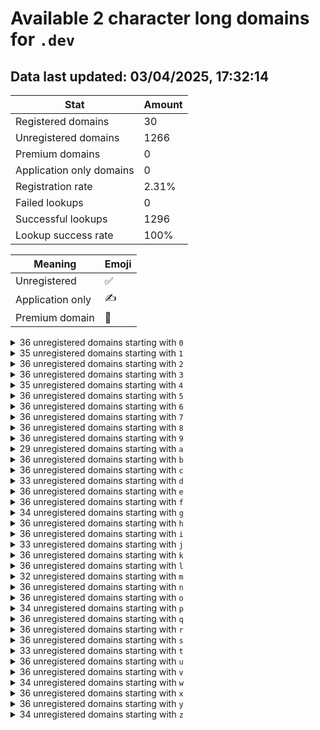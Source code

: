 # Available 2 character long domains for `.dev`

## Data last updated: 03/04/2025, 17:32:14

|Stat|Amount|
|--|--|
|Registered domains|30|
|Unregistered domains|1266|
|Premium domains|0|
|Application only domains|0|
|Registration rate|2.31%|
|Failed lookups|0|
|Successful lookups|1296|
|Lookup success rate|100%|


|Meaning|Emoji|
|--|--|
|Unregistered|:white_check_mark:|
|Application only|:writing_hand:|
|Premium domain|:gem:|

<details>
<summary>36 unregistered domains starting with <bold><code>0</code></bold></summary>

|Type|Domain|
|--|--|
|:white_check_mark:|`00.dev`|
|:white_check_mark:|`01.dev`|
|:white_check_mark:|`02.dev`|
|:white_check_mark:|`03.dev`|
|:white_check_mark:|`04.dev`|
|:white_check_mark:|`05.dev`|
|:white_check_mark:|`06.dev`|
|:white_check_mark:|`07.dev`|
|:white_check_mark:|`08.dev`|
|:white_check_mark:|`09.dev`|
|:white_check_mark:|`0a.dev`|
|:white_check_mark:|`0b.dev`|
|:white_check_mark:|`0c.dev`|
|:white_check_mark:|`0d.dev`|
|:white_check_mark:|`0e.dev`|
|:white_check_mark:|`0f.dev`|
|:white_check_mark:|`0g.dev`|
|:white_check_mark:|`0h.dev`|
|:white_check_mark:|`0i.dev`|
|:white_check_mark:|`0j.dev`|
|:white_check_mark:|`0k.dev`|
|:white_check_mark:|`0l.dev`|
|:white_check_mark:|`0m.dev`|
|:white_check_mark:|`0n.dev`|
|:white_check_mark:|`0o.dev`|
|:white_check_mark:|`0p.dev`|
|:white_check_mark:|`0q.dev`|
|:white_check_mark:|`0r.dev`|
|:white_check_mark:|`0s.dev`|
|:white_check_mark:|`0t.dev`|
|:white_check_mark:|`0u.dev`|
|:white_check_mark:|`0v.dev`|
|:white_check_mark:|`0w.dev`|
|:white_check_mark:|`0x.dev`|
|:white_check_mark:|`0y.dev`|
|:white_check_mark:|`0z.dev`|
</details>
<details>
<summary>35 unregistered domains starting with <bold><code>1</code></bold></summary>

|Type|Domain|
|--|--|
|:white_check_mark:|`10.dev`|
|:white_check_mark:|`11.dev`|
|:white_check_mark:|`12.dev`|
|:white_check_mark:|`13.dev`|
|:white_check_mark:|`14.dev`|
|:white_check_mark:|`15.dev`|
|:white_check_mark:|`16.dev`|
|:white_check_mark:|`17.dev`|
|:white_check_mark:|`18.dev`|
|:white_check_mark:|`19.dev`|
|:white_check_mark:|`1a.dev`|
|:white_check_mark:|`1b.dev`|
|:white_check_mark:|`1d.dev`|
|:white_check_mark:|`1e.dev`|
|:white_check_mark:|`1f.dev`|
|:white_check_mark:|`1g.dev`|
|:white_check_mark:|`1h.dev`|
|:white_check_mark:|`1i.dev`|
|:white_check_mark:|`1j.dev`|
|:white_check_mark:|`1k.dev`|
|:white_check_mark:|`1l.dev`|
|:white_check_mark:|`1m.dev`|
|:white_check_mark:|`1n.dev`|
|:white_check_mark:|`1o.dev`|
|:white_check_mark:|`1p.dev`|
|:white_check_mark:|`1q.dev`|
|:white_check_mark:|`1r.dev`|
|:white_check_mark:|`1s.dev`|
|:white_check_mark:|`1t.dev`|
|:white_check_mark:|`1u.dev`|
|:white_check_mark:|`1v.dev`|
|:white_check_mark:|`1w.dev`|
|:white_check_mark:|`1x.dev`|
|:white_check_mark:|`1y.dev`|
|:white_check_mark:|`1z.dev`|
</details>
<details>
<summary>36 unregistered domains starting with <bold><code>2</code></bold></summary>

|Type|Domain|
|--|--|
|:white_check_mark:|`20.dev`|
|:white_check_mark:|`21.dev`|
|:white_check_mark:|`22.dev`|
|:white_check_mark:|`23.dev`|
|:white_check_mark:|`24.dev`|
|:white_check_mark:|`25.dev`|
|:white_check_mark:|`26.dev`|
|:white_check_mark:|`27.dev`|
|:white_check_mark:|`28.dev`|
|:white_check_mark:|`29.dev`|
|:white_check_mark:|`2a.dev`|
|:white_check_mark:|`2b.dev`|
|:white_check_mark:|`2c.dev`|
|:white_check_mark:|`2d.dev`|
|:white_check_mark:|`2e.dev`|
|:white_check_mark:|`2f.dev`|
|:white_check_mark:|`2g.dev`|
|:white_check_mark:|`2h.dev`|
|:white_check_mark:|`2i.dev`|
|:white_check_mark:|`2j.dev`|
|:white_check_mark:|`2k.dev`|
|:white_check_mark:|`2l.dev`|
|:white_check_mark:|`2m.dev`|
|:white_check_mark:|`2n.dev`|
|:white_check_mark:|`2o.dev`|
|:white_check_mark:|`2p.dev`|
|:white_check_mark:|`2q.dev`|
|:white_check_mark:|`2r.dev`|
|:white_check_mark:|`2s.dev`|
|:white_check_mark:|`2t.dev`|
|:white_check_mark:|`2u.dev`|
|:white_check_mark:|`2v.dev`|
|:white_check_mark:|`2w.dev`|
|:white_check_mark:|`2x.dev`|
|:white_check_mark:|`2y.dev`|
|:white_check_mark:|`2z.dev`|
</details>
<details>
<summary>36 unregistered domains starting with <bold><code>3</code></bold></summary>

|Type|Domain|
|--|--|
|:white_check_mark:|`30.dev`|
|:white_check_mark:|`31.dev`|
|:white_check_mark:|`32.dev`|
|:white_check_mark:|`33.dev`|
|:white_check_mark:|`34.dev`|
|:white_check_mark:|`35.dev`|
|:white_check_mark:|`36.dev`|
|:white_check_mark:|`37.dev`|
|:white_check_mark:|`38.dev`|
|:white_check_mark:|`39.dev`|
|:white_check_mark:|`3a.dev`|
|:white_check_mark:|`3b.dev`|
|:white_check_mark:|`3c.dev`|
|:white_check_mark:|`3d.dev`|
|:white_check_mark:|`3e.dev`|
|:white_check_mark:|`3f.dev`|
|:white_check_mark:|`3g.dev`|
|:white_check_mark:|`3h.dev`|
|:white_check_mark:|`3i.dev`|
|:white_check_mark:|`3j.dev`|
|:white_check_mark:|`3k.dev`|
|:white_check_mark:|`3l.dev`|
|:white_check_mark:|`3m.dev`|
|:white_check_mark:|`3n.dev`|
|:white_check_mark:|`3o.dev`|
|:white_check_mark:|`3p.dev`|
|:white_check_mark:|`3q.dev`|
|:white_check_mark:|`3r.dev`|
|:white_check_mark:|`3s.dev`|
|:white_check_mark:|`3t.dev`|
|:white_check_mark:|`3u.dev`|
|:white_check_mark:|`3v.dev`|
|:white_check_mark:|`3w.dev`|
|:white_check_mark:|`3x.dev`|
|:white_check_mark:|`3y.dev`|
|:white_check_mark:|`3z.dev`|
</details>
<details>
<summary>35 unregistered domains starting with <bold><code>4</code></bold></summary>

|Type|Domain|
|--|--|
|:white_check_mark:|`40.dev`|
|:white_check_mark:|`41.dev`|
|:white_check_mark:|`42.dev`|
|:white_check_mark:|`43.dev`|
|:white_check_mark:|`44.dev`|
|:white_check_mark:|`45.dev`|
|:white_check_mark:|`46.dev`|
|:white_check_mark:|`47.dev`|
|:white_check_mark:|`48.dev`|
|:white_check_mark:|`49.dev`|
|:white_check_mark:|`4a.dev`|
|:white_check_mark:|`4b.dev`|
|:white_check_mark:|`4c.dev`|
|:white_check_mark:|`4d.dev`|
|:white_check_mark:|`4e.dev`|
|:white_check_mark:|`4f.dev`|
|:white_check_mark:|`4g.dev`|
|:white_check_mark:|`4h.dev`|
|:white_check_mark:|`4i.dev`|
|:white_check_mark:|`4j.dev`|
|:white_check_mark:|`4l.dev`|
|:white_check_mark:|`4m.dev`|
|:white_check_mark:|`4n.dev`|
|:white_check_mark:|`4o.dev`|
|:white_check_mark:|`4p.dev`|
|:white_check_mark:|`4q.dev`|
|:white_check_mark:|`4r.dev`|
|:white_check_mark:|`4s.dev`|
|:white_check_mark:|`4t.dev`|
|:white_check_mark:|`4u.dev`|
|:white_check_mark:|`4v.dev`|
|:white_check_mark:|`4w.dev`|
|:white_check_mark:|`4x.dev`|
|:white_check_mark:|`4y.dev`|
|:white_check_mark:|`4z.dev`|
</details>
<details>
<summary>36 unregistered domains starting with <bold><code>5</code></bold></summary>

|Type|Domain|
|--|--|
|:white_check_mark:|`50.dev`|
|:white_check_mark:|`51.dev`|
|:white_check_mark:|`52.dev`|
|:white_check_mark:|`53.dev`|
|:white_check_mark:|`54.dev`|
|:white_check_mark:|`55.dev`|
|:white_check_mark:|`56.dev`|
|:white_check_mark:|`57.dev`|
|:white_check_mark:|`58.dev`|
|:white_check_mark:|`59.dev`|
|:white_check_mark:|`5a.dev`|
|:white_check_mark:|`5b.dev`|
|:white_check_mark:|`5c.dev`|
|:white_check_mark:|`5d.dev`|
|:white_check_mark:|`5e.dev`|
|:white_check_mark:|`5f.dev`|
|:white_check_mark:|`5g.dev`|
|:white_check_mark:|`5h.dev`|
|:white_check_mark:|`5i.dev`|
|:white_check_mark:|`5j.dev`|
|:white_check_mark:|`5k.dev`|
|:white_check_mark:|`5l.dev`|
|:white_check_mark:|`5m.dev`|
|:white_check_mark:|`5n.dev`|
|:white_check_mark:|`5o.dev`|
|:white_check_mark:|`5p.dev`|
|:white_check_mark:|`5q.dev`|
|:white_check_mark:|`5r.dev`|
|:white_check_mark:|`5s.dev`|
|:white_check_mark:|`5t.dev`|
|:white_check_mark:|`5u.dev`|
|:white_check_mark:|`5v.dev`|
|:white_check_mark:|`5w.dev`|
|:white_check_mark:|`5x.dev`|
|:white_check_mark:|`5y.dev`|
|:white_check_mark:|`5z.dev`|
</details>
<details>
<summary>36 unregistered domains starting with <bold><code>6</code></bold></summary>

|Type|Domain|
|--|--|
|:white_check_mark:|`60.dev`|
|:white_check_mark:|`61.dev`|
|:white_check_mark:|`62.dev`|
|:white_check_mark:|`63.dev`|
|:white_check_mark:|`64.dev`|
|:white_check_mark:|`65.dev`|
|:white_check_mark:|`66.dev`|
|:white_check_mark:|`67.dev`|
|:white_check_mark:|`68.dev`|
|:white_check_mark:|`69.dev`|
|:white_check_mark:|`6a.dev`|
|:white_check_mark:|`6b.dev`|
|:white_check_mark:|`6c.dev`|
|:white_check_mark:|`6d.dev`|
|:white_check_mark:|`6e.dev`|
|:white_check_mark:|`6f.dev`|
|:white_check_mark:|`6g.dev`|
|:white_check_mark:|`6h.dev`|
|:white_check_mark:|`6i.dev`|
|:white_check_mark:|`6j.dev`|
|:white_check_mark:|`6k.dev`|
|:white_check_mark:|`6l.dev`|
|:white_check_mark:|`6m.dev`|
|:white_check_mark:|`6n.dev`|
|:white_check_mark:|`6o.dev`|
|:white_check_mark:|`6p.dev`|
|:white_check_mark:|`6q.dev`|
|:white_check_mark:|`6r.dev`|
|:white_check_mark:|`6s.dev`|
|:white_check_mark:|`6t.dev`|
|:white_check_mark:|`6u.dev`|
|:white_check_mark:|`6v.dev`|
|:white_check_mark:|`6w.dev`|
|:white_check_mark:|`6x.dev`|
|:white_check_mark:|`6y.dev`|
|:white_check_mark:|`6z.dev`|
</details>
<details>
<summary>36 unregistered domains starting with <bold><code>7</code></bold></summary>

|Type|Domain|
|--|--|
|:white_check_mark:|`70.dev`|
|:white_check_mark:|`71.dev`|
|:white_check_mark:|`72.dev`|
|:white_check_mark:|`73.dev`|
|:white_check_mark:|`74.dev`|
|:white_check_mark:|`75.dev`|
|:white_check_mark:|`76.dev`|
|:white_check_mark:|`77.dev`|
|:white_check_mark:|`78.dev`|
|:white_check_mark:|`79.dev`|
|:white_check_mark:|`7a.dev`|
|:white_check_mark:|`7b.dev`|
|:white_check_mark:|`7c.dev`|
|:white_check_mark:|`7d.dev`|
|:white_check_mark:|`7e.dev`|
|:white_check_mark:|`7f.dev`|
|:white_check_mark:|`7g.dev`|
|:white_check_mark:|`7h.dev`|
|:white_check_mark:|`7i.dev`|
|:white_check_mark:|`7j.dev`|
|:white_check_mark:|`7k.dev`|
|:white_check_mark:|`7l.dev`|
|:white_check_mark:|`7m.dev`|
|:white_check_mark:|`7n.dev`|
|:white_check_mark:|`7o.dev`|
|:white_check_mark:|`7p.dev`|
|:white_check_mark:|`7q.dev`|
|:white_check_mark:|`7r.dev`|
|:white_check_mark:|`7s.dev`|
|:white_check_mark:|`7t.dev`|
|:white_check_mark:|`7u.dev`|
|:white_check_mark:|`7v.dev`|
|:white_check_mark:|`7w.dev`|
|:white_check_mark:|`7x.dev`|
|:white_check_mark:|`7y.dev`|
|:white_check_mark:|`7z.dev`|
</details>
<details>
<summary>36 unregistered domains starting with <bold><code>8</code></bold></summary>

|Type|Domain|
|--|--|
|:white_check_mark:|`80.dev`|
|:white_check_mark:|`81.dev`|
|:white_check_mark:|`82.dev`|
|:white_check_mark:|`83.dev`|
|:white_check_mark:|`84.dev`|
|:white_check_mark:|`85.dev`|
|:white_check_mark:|`86.dev`|
|:white_check_mark:|`87.dev`|
|:white_check_mark:|`88.dev`|
|:white_check_mark:|`89.dev`|
|:white_check_mark:|`8a.dev`|
|:white_check_mark:|`8b.dev`|
|:white_check_mark:|`8c.dev`|
|:white_check_mark:|`8d.dev`|
|:white_check_mark:|`8e.dev`|
|:white_check_mark:|`8f.dev`|
|:white_check_mark:|`8g.dev`|
|:white_check_mark:|`8h.dev`|
|:white_check_mark:|`8i.dev`|
|:white_check_mark:|`8j.dev`|
|:white_check_mark:|`8k.dev`|
|:white_check_mark:|`8l.dev`|
|:white_check_mark:|`8m.dev`|
|:white_check_mark:|`8n.dev`|
|:white_check_mark:|`8o.dev`|
|:white_check_mark:|`8p.dev`|
|:white_check_mark:|`8q.dev`|
|:white_check_mark:|`8r.dev`|
|:white_check_mark:|`8s.dev`|
|:white_check_mark:|`8t.dev`|
|:white_check_mark:|`8u.dev`|
|:white_check_mark:|`8v.dev`|
|:white_check_mark:|`8w.dev`|
|:white_check_mark:|`8x.dev`|
|:white_check_mark:|`8y.dev`|
|:white_check_mark:|`8z.dev`|
</details>
<details>
<summary>36 unregistered domains starting with <bold><code>9</code></bold></summary>

|Type|Domain|
|--|--|
|:white_check_mark:|`90.dev`|
|:white_check_mark:|`91.dev`|
|:white_check_mark:|`92.dev`|
|:white_check_mark:|`93.dev`|
|:white_check_mark:|`94.dev`|
|:white_check_mark:|`95.dev`|
|:white_check_mark:|`96.dev`|
|:white_check_mark:|`97.dev`|
|:white_check_mark:|`98.dev`|
|:white_check_mark:|`99.dev`|
|:white_check_mark:|`9a.dev`|
|:white_check_mark:|`9b.dev`|
|:white_check_mark:|`9c.dev`|
|:white_check_mark:|`9d.dev`|
|:white_check_mark:|`9e.dev`|
|:white_check_mark:|`9f.dev`|
|:white_check_mark:|`9g.dev`|
|:white_check_mark:|`9h.dev`|
|:white_check_mark:|`9i.dev`|
|:white_check_mark:|`9j.dev`|
|:white_check_mark:|`9k.dev`|
|:white_check_mark:|`9l.dev`|
|:white_check_mark:|`9m.dev`|
|:white_check_mark:|`9n.dev`|
|:white_check_mark:|`9o.dev`|
|:white_check_mark:|`9p.dev`|
|:white_check_mark:|`9q.dev`|
|:white_check_mark:|`9r.dev`|
|:white_check_mark:|`9s.dev`|
|:white_check_mark:|`9t.dev`|
|:white_check_mark:|`9u.dev`|
|:white_check_mark:|`9v.dev`|
|:white_check_mark:|`9w.dev`|
|:white_check_mark:|`9x.dev`|
|:white_check_mark:|`9y.dev`|
|:white_check_mark:|`9z.dev`|
</details>
<details>
<summary>29 unregistered domains starting with <bold><code>a</code></bold></summary>

|Type|Domain|
|--|--|
|:white_check_mark:|`a0.dev`|
|:white_check_mark:|`a1.dev`|
|:white_check_mark:|`a2.dev`|
|:white_check_mark:|`a3.dev`|
|:white_check_mark:|`a4.dev`|
|:white_check_mark:|`a5.dev`|
|:white_check_mark:|`a6.dev`|
|:white_check_mark:|`a7.dev`|
|:white_check_mark:|`a8.dev`|
|:white_check_mark:|`a9.dev`|
|:white_check_mark:|`ab.dev`|
|:white_check_mark:|`ag.dev`|
|:white_check_mark:|`ah.dev`|
|:white_check_mark:|`ai.dev`|
|:white_check_mark:|`aj.dev`|
|:white_check_mark:|`ak.dev`|
|:white_check_mark:|`al.dev`|
|:white_check_mark:|`am.dev`|
|:white_check_mark:|`an.dev`|
|:white_check_mark:|`ao.dev`|
|:white_check_mark:|`ap.dev`|
|:white_check_mark:|`aq.dev`|
|:white_check_mark:|`ar.dev`|
|:white_check_mark:|`as.dev`|
|:white_check_mark:|`at.dev`|
|:white_check_mark:|`au.dev`|
|:white_check_mark:|`aw.dev`|
|:white_check_mark:|`ay.dev`|
|:white_check_mark:|`az.dev`|
</details>
<details>
<summary>36 unregistered domains starting with <bold><code>b</code></bold></summary>

|Type|Domain|
|--|--|
|:white_check_mark:|`b0.dev`|
|:white_check_mark:|`b1.dev`|
|:white_check_mark:|`b2.dev`|
|:white_check_mark:|`b3.dev`|
|:white_check_mark:|`b4.dev`|
|:white_check_mark:|`b5.dev`|
|:white_check_mark:|`b6.dev`|
|:white_check_mark:|`b7.dev`|
|:white_check_mark:|`b8.dev`|
|:white_check_mark:|`b9.dev`|
|:white_check_mark:|`ba.dev`|
|:white_check_mark:|`bb.dev`|
|:white_check_mark:|`bc.dev`|
|:white_check_mark:|`bd.dev`|
|:white_check_mark:|`be.dev`|
|:white_check_mark:|`bf.dev`|
|:white_check_mark:|`bg.dev`|
|:white_check_mark:|`bh.dev`|
|:white_check_mark:|`bi.dev`|
|:white_check_mark:|`bj.dev`|
|:white_check_mark:|`bk.dev`|
|:white_check_mark:|`bl.dev`|
|:white_check_mark:|`bm.dev`|
|:white_check_mark:|`bn.dev`|
|:white_check_mark:|`bo.dev`|
|:white_check_mark:|`bp.dev`|
|:white_check_mark:|`bq.dev`|
|:white_check_mark:|`br.dev`|
|:white_check_mark:|`bs.dev`|
|:white_check_mark:|`bt.dev`|
|:white_check_mark:|`bu.dev`|
|:white_check_mark:|`bv.dev`|
|:white_check_mark:|`bw.dev`|
|:white_check_mark:|`bx.dev`|
|:white_check_mark:|`by.dev`|
|:white_check_mark:|`bz.dev`|
</details>
<details>
<summary>36 unregistered domains starting with <bold><code>c</code></bold></summary>

|Type|Domain|
|--|--|
|:white_check_mark:|`c0.dev`|
|:white_check_mark:|`c1.dev`|
|:white_check_mark:|`c2.dev`|
|:white_check_mark:|`c3.dev`|
|:white_check_mark:|`c4.dev`|
|:white_check_mark:|`c5.dev`|
|:white_check_mark:|`c6.dev`|
|:white_check_mark:|`c7.dev`|
|:white_check_mark:|`c8.dev`|
|:white_check_mark:|`c9.dev`|
|:white_check_mark:|`ca.dev`|
|:white_check_mark:|`cb.dev`|
|:white_check_mark:|`cc.dev`|
|:white_check_mark:|`cd.dev`|
|:white_check_mark:|`ce.dev`|
|:white_check_mark:|`cf.dev`|
|:white_check_mark:|`cg.dev`|
|:white_check_mark:|`ch.dev`|
|:white_check_mark:|`ci.dev`|
|:white_check_mark:|`cj.dev`|
|:white_check_mark:|`ck.dev`|
|:white_check_mark:|`cl.dev`|
|:white_check_mark:|`cm.dev`|
|:white_check_mark:|`cn.dev`|
|:white_check_mark:|`co.dev`|
|:white_check_mark:|`cp.dev`|
|:white_check_mark:|`cq.dev`|
|:white_check_mark:|`cr.dev`|
|:white_check_mark:|`cs.dev`|
|:white_check_mark:|`ct.dev`|
|:white_check_mark:|`cu.dev`|
|:white_check_mark:|`cv.dev`|
|:white_check_mark:|`cw.dev`|
|:white_check_mark:|`cx.dev`|
|:white_check_mark:|`cy.dev`|
|:white_check_mark:|`cz.dev`|
</details>
<details>
<summary>33 unregistered domains starting with <bold><code>d</code></bold></summary>

|Type|Domain|
|--|--|
|:white_check_mark:|`d0.dev`|
|:white_check_mark:|`d1.dev`|
|:white_check_mark:|`d2.dev`|
|:white_check_mark:|`d3.dev`|
|:white_check_mark:|`d4.dev`|
|:white_check_mark:|`d5.dev`|
|:white_check_mark:|`d6.dev`|
|:white_check_mark:|`d7.dev`|
|:white_check_mark:|`d8.dev`|
|:white_check_mark:|`d9.dev`|
|:white_check_mark:|`da.dev`|
|:white_check_mark:|`db.dev`|
|:white_check_mark:|`dc.dev`|
|:white_check_mark:|`dd.dev`|
|:white_check_mark:|`de.dev`|
|:white_check_mark:|`df.dev`|
|:white_check_mark:|`dg.dev`|
|:white_check_mark:|`dh.dev`|
|:white_check_mark:|`di.dev`|
|:white_check_mark:|`dj.dev`|
|:white_check_mark:|`dk.dev`|
|:white_check_mark:|`dl.dev`|
|:white_check_mark:|`dp.dev`|
|:white_check_mark:|`dq.dev`|
|:white_check_mark:|`dr.dev`|
|:white_check_mark:|`ds.dev`|
|:white_check_mark:|`dt.dev`|
|:white_check_mark:|`du.dev`|
|:white_check_mark:|`dv.dev`|
|:white_check_mark:|`dw.dev`|
|:white_check_mark:|`dx.dev`|
|:white_check_mark:|`dy.dev`|
|:white_check_mark:|`dz.dev`|
</details>
<details>
<summary>36 unregistered domains starting with <bold><code>e</code></bold></summary>

|Type|Domain|
|--|--|
|:white_check_mark:|`e0.dev`|
|:white_check_mark:|`e1.dev`|
|:white_check_mark:|`e2.dev`|
|:white_check_mark:|`e3.dev`|
|:white_check_mark:|`e4.dev`|
|:white_check_mark:|`e5.dev`|
|:white_check_mark:|`e6.dev`|
|:white_check_mark:|`e7.dev`|
|:white_check_mark:|`e8.dev`|
|:white_check_mark:|`e9.dev`|
|:white_check_mark:|`ea.dev`|
|:white_check_mark:|`eb.dev`|
|:white_check_mark:|`ec.dev`|
|:white_check_mark:|`ed.dev`|
|:white_check_mark:|`ee.dev`|
|:white_check_mark:|`ef.dev`|
|:white_check_mark:|`eg.dev`|
|:white_check_mark:|`eh.dev`|
|:white_check_mark:|`ei.dev`|
|:white_check_mark:|`ej.dev`|
|:white_check_mark:|`ek.dev`|
|:white_check_mark:|`el.dev`|
|:white_check_mark:|`em.dev`|
|:white_check_mark:|`en.dev`|
|:white_check_mark:|`eo.dev`|
|:white_check_mark:|`ep.dev`|
|:white_check_mark:|`eq.dev`|
|:white_check_mark:|`er.dev`|
|:white_check_mark:|`es.dev`|
|:white_check_mark:|`et.dev`|
|:white_check_mark:|`eu.dev`|
|:white_check_mark:|`ev.dev`|
|:white_check_mark:|`ew.dev`|
|:white_check_mark:|`ex.dev`|
|:white_check_mark:|`ey.dev`|
|:white_check_mark:|`ez.dev`|
</details>
<details>
<summary>36 unregistered domains starting with <bold><code>f</code></bold></summary>

|Type|Domain|
|--|--|
|:white_check_mark:|`f0.dev`|
|:white_check_mark:|`f1.dev`|
|:white_check_mark:|`f2.dev`|
|:white_check_mark:|`f3.dev`|
|:white_check_mark:|`f4.dev`|
|:white_check_mark:|`f5.dev`|
|:white_check_mark:|`f6.dev`|
|:white_check_mark:|`f7.dev`|
|:white_check_mark:|`f8.dev`|
|:white_check_mark:|`f9.dev`|
|:white_check_mark:|`fa.dev`|
|:white_check_mark:|`fb.dev`|
|:white_check_mark:|`fc.dev`|
|:white_check_mark:|`fd.dev`|
|:white_check_mark:|`fe.dev`|
|:white_check_mark:|`ff.dev`|
|:white_check_mark:|`fg.dev`|
|:white_check_mark:|`fh.dev`|
|:white_check_mark:|`fi.dev`|
|:white_check_mark:|`fj.dev`|
|:white_check_mark:|`fk.dev`|
|:white_check_mark:|`fl.dev`|
|:white_check_mark:|`fm.dev`|
|:white_check_mark:|`fn.dev`|
|:white_check_mark:|`fo.dev`|
|:white_check_mark:|`fp.dev`|
|:white_check_mark:|`fq.dev`|
|:white_check_mark:|`fr.dev`|
|:white_check_mark:|`fs.dev`|
|:white_check_mark:|`ft.dev`|
|:white_check_mark:|`fu.dev`|
|:white_check_mark:|`fv.dev`|
|:white_check_mark:|`fw.dev`|
|:white_check_mark:|`fx.dev`|
|:white_check_mark:|`fy.dev`|
|:white_check_mark:|`fz.dev`|
</details>
<details>
<summary>34 unregistered domains starting with <bold><code>g</code></bold></summary>

|Type|Domain|
|--|--|
|:white_check_mark:|`g0.dev`|
|:white_check_mark:|`g1.dev`|
|:white_check_mark:|`g2.dev`|
|:white_check_mark:|`g3.dev`|
|:white_check_mark:|`g4.dev`|
|:white_check_mark:|`g5.dev`|
|:white_check_mark:|`g6.dev`|
|:white_check_mark:|`g7.dev`|
|:white_check_mark:|`g8.dev`|
|:white_check_mark:|`g9.dev`|
|:white_check_mark:|`ga.dev`|
|:white_check_mark:|`gb.dev`|
|:white_check_mark:|`gc.dev`|
|:white_check_mark:|`gd.dev`|
|:white_check_mark:|`ge.dev`|
|:white_check_mark:|`gf.dev`|
|:white_check_mark:|`gi.dev`|
|:white_check_mark:|`gj.dev`|
|:white_check_mark:|`gk.dev`|
|:white_check_mark:|`gl.dev`|
|:white_check_mark:|`gm.dev`|
|:white_check_mark:|`gn.dev`|
|:white_check_mark:|`go.dev`|
|:white_check_mark:|`gp.dev`|
|:white_check_mark:|`gq.dev`|
|:white_check_mark:|`gr.dev`|
|:white_check_mark:|`gs.dev`|
|:white_check_mark:|`gt.dev`|
|:white_check_mark:|`gu.dev`|
|:white_check_mark:|`gv.dev`|
|:white_check_mark:|`gw.dev`|
|:white_check_mark:|`gx.dev`|
|:white_check_mark:|`gy.dev`|
|:white_check_mark:|`gz.dev`|
</details>
<details>
<summary>36 unregistered domains starting with <bold><code>h</code></bold></summary>

|Type|Domain|
|--|--|
|:white_check_mark:|`h0.dev`|
|:white_check_mark:|`h1.dev`|
|:white_check_mark:|`h2.dev`|
|:white_check_mark:|`h3.dev`|
|:white_check_mark:|`h4.dev`|
|:white_check_mark:|`h5.dev`|
|:white_check_mark:|`h6.dev`|
|:white_check_mark:|`h7.dev`|
|:white_check_mark:|`h8.dev`|
|:white_check_mark:|`h9.dev`|
|:white_check_mark:|`ha.dev`|
|:white_check_mark:|`hb.dev`|
|:white_check_mark:|`hc.dev`|
|:white_check_mark:|`hd.dev`|
|:white_check_mark:|`he.dev`|
|:white_check_mark:|`hf.dev`|
|:white_check_mark:|`hg.dev`|
|:white_check_mark:|`hh.dev`|
|:white_check_mark:|`hi.dev`|
|:white_check_mark:|`hj.dev`|
|:white_check_mark:|`hk.dev`|
|:white_check_mark:|`hl.dev`|
|:white_check_mark:|`hm.dev`|
|:white_check_mark:|`hn.dev`|
|:white_check_mark:|`ho.dev`|
|:white_check_mark:|`hp.dev`|
|:white_check_mark:|`hq.dev`|
|:white_check_mark:|`hr.dev`|
|:white_check_mark:|`hs.dev`|
|:white_check_mark:|`ht.dev`|
|:white_check_mark:|`hu.dev`|
|:white_check_mark:|`hv.dev`|
|:white_check_mark:|`hw.dev`|
|:white_check_mark:|`hx.dev`|
|:white_check_mark:|`hy.dev`|
|:white_check_mark:|`hz.dev`|
</details>
<details>
<summary>36 unregistered domains starting with <bold><code>i</code></bold></summary>

|Type|Domain|
|--|--|
|:white_check_mark:|`i0.dev`|
|:white_check_mark:|`i1.dev`|
|:white_check_mark:|`i2.dev`|
|:white_check_mark:|`i3.dev`|
|:white_check_mark:|`i4.dev`|
|:white_check_mark:|`i5.dev`|
|:white_check_mark:|`i6.dev`|
|:white_check_mark:|`i7.dev`|
|:white_check_mark:|`i8.dev`|
|:white_check_mark:|`i9.dev`|
|:white_check_mark:|`ia.dev`|
|:white_check_mark:|`ib.dev`|
|:white_check_mark:|`ic.dev`|
|:white_check_mark:|`id.dev`|
|:white_check_mark:|`ie.dev`|
|:white_check_mark:|`if.dev`|
|:white_check_mark:|`ig.dev`|
|:white_check_mark:|`ih.dev`|
|:white_check_mark:|`ii.dev`|
|:white_check_mark:|`ij.dev`|
|:white_check_mark:|`ik.dev`|
|:white_check_mark:|`il.dev`|
|:white_check_mark:|`im.dev`|
|:white_check_mark:|`in.dev`|
|:white_check_mark:|`io.dev`|
|:white_check_mark:|`ip.dev`|
|:white_check_mark:|`iq.dev`|
|:white_check_mark:|`ir.dev`|
|:white_check_mark:|`is.dev`|
|:white_check_mark:|`it.dev`|
|:white_check_mark:|`iu.dev`|
|:white_check_mark:|`iv.dev`|
|:white_check_mark:|`iw.dev`|
|:white_check_mark:|`ix.dev`|
|:white_check_mark:|`iy.dev`|
|:white_check_mark:|`iz.dev`|
</details>
<details>
<summary>33 unregistered domains starting with <bold><code>j</code></bold></summary>

|Type|Domain|
|--|--|
|:white_check_mark:|`j0.dev`|
|:white_check_mark:|`j1.dev`|
|:white_check_mark:|`j2.dev`|
|:white_check_mark:|`j3.dev`|
|:white_check_mark:|`j4.dev`|
|:white_check_mark:|`j5.dev`|
|:white_check_mark:|`j6.dev`|
|:white_check_mark:|`j7.dev`|
|:white_check_mark:|`j8.dev`|
|:white_check_mark:|`j9.dev`|
|:white_check_mark:|`ja.dev`|
|:white_check_mark:|`jb.dev`|
|:white_check_mark:|`jc.dev`|
|:white_check_mark:|`jd.dev`|
|:white_check_mark:|`jg.dev`|
|:white_check_mark:|`ji.dev`|
|:white_check_mark:|`jj.dev`|
|:white_check_mark:|`jk.dev`|
|:white_check_mark:|`jl.dev`|
|:white_check_mark:|`jm.dev`|
|:white_check_mark:|`jn.dev`|
|:white_check_mark:|`jo.dev`|
|:white_check_mark:|`jp.dev`|
|:white_check_mark:|`jq.dev`|
|:white_check_mark:|`jr.dev`|
|:white_check_mark:|`js.dev`|
|:white_check_mark:|`jt.dev`|
|:white_check_mark:|`ju.dev`|
|:white_check_mark:|`jv.dev`|
|:white_check_mark:|`jw.dev`|
|:white_check_mark:|`jx.dev`|
|:white_check_mark:|`jy.dev`|
|:white_check_mark:|`jz.dev`|
</details>
<details>
<summary>36 unregistered domains starting with <bold><code>k</code></bold></summary>

|Type|Domain|
|--|--|
|:white_check_mark:|`k0.dev`|
|:white_check_mark:|`k1.dev`|
|:white_check_mark:|`k2.dev`|
|:white_check_mark:|`k3.dev`|
|:white_check_mark:|`k4.dev`|
|:white_check_mark:|`k5.dev`|
|:white_check_mark:|`k6.dev`|
|:white_check_mark:|`k7.dev`|
|:white_check_mark:|`k8.dev`|
|:white_check_mark:|`k9.dev`|
|:white_check_mark:|`ka.dev`|
|:white_check_mark:|`kb.dev`|
|:white_check_mark:|`kc.dev`|
|:white_check_mark:|`kd.dev`|
|:white_check_mark:|`ke.dev`|
|:white_check_mark:|`kf.dev`|
|:white_check_mark:|`kg.dev`|
|:white_check_mark:|`kh.dev`|
|:white_check_mark:|`ki.dev`|
|:white_check_mark:|`kj.dev`|
|:white_check_mark:|`kk.dev`|
|:white_check_mark:|`kl.dev`|
|:white_check_mark:|`km.dev`|
|:white_check_mark:|`kn.dev`|
|:white_check_mark:|`ko.dev`|
|:white_check_mark:|`kp.dev`|
|:white_check_mark:|`kq.dev`|
|:white_check_mark:|`kr.dev`|
|:white_check_mark:|`ks.dev`|
|:white_check_mark:|`kt.dev`|
|:white_check_mark:|`ku.dev`|
|:white_check_mark:|`kv.dev`|
|:white_check_mark:|`kw.dev`|
|:white_check_mark:|`kx.dev`|
|:white_check_mark:|`ky.dev`|
|:white_check_mark:|`kz.dev`|
</details>
<details>
<summary>36 unregistered domains starting with <bold><code>l</code></bold></summary>

|Type|Domain|
|--|--|
|:white_check_mark:|`l0.dev`|
|:white_check_mark:|`l1.dev`|
|:white_check_mark:|`l2.dev`|
|:white_check_mark:|`l3.dev`|
|:white_check_mark:|`l4.dev`|
|:white_check_mark:|`l5.dev`|
|:white_check_mark:|`l6.dev`|
|:white_check_mark:|`l7.dev`|
|:white_check_mark:|`l8.dev`|
|:white_check_mark:|`l9.dev`|
|:white_check_mark:|`la.dev`|
|:white_check_mark:|`lb.dev`|
|:white_check_mark:|`lc.dev`|
|:white_check_mark:|`ld.dev`|
|:white_check_mark:|`le.dev`|
|:white_check_mark:|`lf.dev`|
|:white_check_mark:|`lg.dev`|
|:white_check_mark:|`lh.dev`|
|:white_check_mark:|`li.dev`|
|:white_check_mark:|`lj.dev`|
|:white_check_mark:|`lk.dev`|
|:white_check_mark:|`ll.dev`|
|:white_check_mark:|`lm.dev`|
|:white_check_mark:|`ln.dev`|
|:white_check_mark:|`lo.dev`|
|:white_check_mark:|`lp.dev`|
|:white_check_mark:|`lq.dev`|
|:white_check_mark:|`lr.dev`|
|:white_check_mark:|`ls.dev`|
|:white_check_mark:|`lt.dev`|
|:white_check_mark:|`lu.dev`|
|:white_check_mark:|`lv.dev`|
|:white_check_mark:|`lw.dev`|
|:white_check_mark:|`lx.dev`|
|:white_check_mark:|`ly.dev`|
|:white_check_mark:|`lz.dev`|
</details>
<details>
<summary>32 unregistered domains starting with <bold><code>m</code></bold></summary>

|Type|Domain|
|--|--|
|:white_check_mark:|`m0.dev`|
|:white_check_mark:|`m1.dev`|
|:white_check_mark:|`m2.dev`|
|:white_check_mark:|`m3.dev`|
|:white_check_mark:|`m4.dev`|
|:white_check_mark:|`m5.dev`|
|:white_check_mark:|`m6.dev`|
|:white_check_mark:|`m7.dev`|
|:white_check_mark:|`m8.dev`|
|:white_check_mark:|`m9.dev`|
|:white_check_mark:|`ma.dev`|
|:white_check_mark:|`mb.dev`|
|:white_check_mark:|`mc.dev`|
|:white_check_mark:|`md.dev`|
|:white_check_mark:|`me.dev`|
|:white_check_mark:|`mf.dev`|
|:white_check_mark:|`mg.dev`|
|:white_check_mark:|`mh.dev`|
|:white_check_mark:|`mi.dev`|
|:white_check_mark:|`mj.dev`|
|:white_check_mark:|`mk.dev`|
|:white_check_mark:|`ml.dev`|
|:white_check_mark:|`mm.dev`|
|:white_check_mark:|`mn.dev`|
|:white_check_mark:|`ms.dev`|
|:white_check_mark:|`mt.dev`|
|:white_check_mark:|`mu.dev`|
|:white_check_mark:|`mv.dev`|
|:white_check_mark:|`mw.dev`|
|:white_check_mark:|`mx.dev`|
|:white_check_mark:|`my.dev`|
|:white_check_mark:|`mz.dev`|
</details>
<details>
<summary>36 unregistered domains starting with <bold><code>n</code></bold></summary>

|Type|Domain|
|--|--|
|:white_check_mark:|`n0.dev`|
|:white_check_mark:|`n1.dev`|
|:white_check_mark:|`n2.dev`|
|:white_check_mark:|`n3.dev`|
|:white_check_mark:|`n4.dev`|
|:white_check_mark:|`n5.dev`|
|:white_check_mark:|`n6.dev`|
|:white_check_mark:|`n7.dev`|
|:white_check_mark:|`n8.dev`|
|:white_check_mark:|`n9.dev`|
|:white_check_mark:|`na.dev`|
|:white_check_mark:|`nb.dev`|
|:white_check_mark:|`nc.dev`|
|:white_check_mark:|`nd.dev`|
|:white_check_mark:|`ne.dev`|
|:white_check_mark:|`nf.dev`|
|:white_check_mark:|`ng.dev`|
|:white_check_mark:|`nh.dev`|
|:white_check_mark:|`ni.dev`|
|:white_check_mark:|`nj.dev`|
|:white_check_mark:|`nk.dev`|
|:white_check_mark:|`nl.dev`|
|:white_check_mark:|`nm.dev`|
|:white_check_mark:|`nn.dev`|
|:white_check_mark:|`no.dev`|
|:white_check_mark:|`np.dev`|
|:white_check_mark:|`nq.dev`|
|:white_check_mark:|`nr.dev`|
|:white_check_mark:|`ns.dev`|
|:white_check_mark:|`nt.dev`|
|:white_check_mark:|`nu.dev`|
|:white_check_mark:|`nv.dev`|
|:white_check_mark:|`nw.dev`|
|:white_check_mark:|`nx.dev`|
|:white_check_mark:|`ny.dev`|
|:white_check_mark:|`nz.dev`|
</details>
<details>
<summary>36 unregistered domains starting with <bold><code>o</code></bold></summary>

|Type|Domain|
|--|--|
|:white_check_mark:|`o0.dev`|
|:white_check_mark:|`o1.dev`|
|:white_check_mark:|`o2.dev`|
|:white_check_mark:|`o3.dev`|
|:white_check_mark:|`o4.dev`|
|:white_check_mark:|`o5.dev`|
|:white_check_mark:|`o6.dev`|
|:white_check_mark:|`o7.dev`|
|:white_check_mark:|`o8.dev`|
|:white_check_mark:|`o9.dev`|
|:white_check_mark:|`oa.dev`|
|:white_check_mark:|`ob.dev`|
|:white_check_mark:|`oc.dev`|
|:white_check_mark:|`od.dev`|
|:white_check_mark:|`oe.dev`|
|:white_check_mark:|`of.dev`|
|:white_check_mark:|`og.dev`|
|:white_check_mark:|`oh.dev`|
|:white_check_mark:|`oi.dev`|
|:white_check_mark:|`oj.dev`|
|:white_check_mark:|`ok.dev`|
|:white_check_mark:|`ol.dev`|
|:white_check_mark:|`om.dev`|
|:white_check_mark:|`on.dev`|
|:white_check_mark:|`oo.dev`|
|:white_check_mark:|`op.dev`|
|:white_check_mark:|`oq.dev`|
|:white_check_mark:|`or.dev`|
|:white_check_mark:|`os.dev`|
|:white_check_mark:|`ot.dev`|
|:white_check_mark:|`ou.dev`|
|:white_check_mark:|`ov.dev`|
|:white_check_mark:|`ow.dev`|
|:white_check_mark:|`ox.dev`|
|:white_check_mark:|`oy.dev`|
|:white_check_mark:|`oz.dev`|
</details>
<details>
<summary>34 unregistered domains starting with <bold><code>p</code></bold></summary>

|Type|Domain|
|--|--|
|:white_check_mark:|`p1.dev`|
|:white_check_mark:|`p3.dev`|
|:white_check_mark:|`p4.dev`|
|:white_check_mark:|`p5.dev`|
|:white_check_mark:|`p6.dev`|
|:white_check_mark:|`p7.dev`|
|:white_check_mark:|`p8.dev`|
|:white_check_mark:|`p9.dev`|
|:white_check_mark:|`pa.dev`|
|:white_check_mark:|`pb.dev`|
|:white_check_mark:|`pc.dev`|
|:white_check_mark:|`pd.dev`|
|:white_check_mark:|`pe.dev`|
|:white_check_mark:|`pf.dev`|
|:white_check_mark:|`pg.dev`|
|:white_check_mark:|`ph.dev`|
|:white_check_mark:|`pi.dev`|
|:white_check_mark:|`pj.dev`|
|:white_check_mark:|`pk.dev`|
|:white_check_mark:|`pl.dev`|
|:white_check_mark:|`pm.dev`|
|:white_check_mark:|`pn.dev`|
|:white_check_mark:|`po.dev`|
|:white_check_mark:|`pp.dev`|
|:white_check_mark:|`pq.dev`|
|:white_check_mark:|`pr.dev`|
|:white_check_mark:|`ps.dev`|
|:white_check_mark:|`pt.dev`|
|:white_check_mark:|`pu.dev`|
|:white_check_mark:|`pv.dev`|
|:white_check_mark:|`pw.dev`|
|:white_check_mark:|`px.dev`|
|:white_check_mark:|`py.dev`|
|:white_check_mark:|`pz.dev`|
</details>
<details>
<summary>36 unregistered domains starting with <bold><code>q</code></bold></summary>

|Type|Domain|
|--|--|
|:white_check_mark:|`q0.dev`|
|:white_check_mark:|`q1.dev`|
|:white_check_mark:|`q2.dev`|
|:white_check_mark:|`q3.dev`|
|:white_check_mark:|`q4.dev`|
|:white_check_mark:|`q5.dev`|
|:white_check_mark:|`q6.dev`|
|:white_check_mark:|`q7.dev`|
|:white_check_mark:|`q8.dev`|
|:white_check_mark:|`q9.dev`|
|:white_check_mark:|`qa.dev`|
|:white_check_mark:|`qb.dev`|
|:white_check_mark:|`qc.dev`|
|:white_check_mark:|`qd.dev`|
|:white_check_mark:|`qe.dev`|
|:white_check_mark:|`qf.dev`|
|:white_check_mark:|`qg.dev`|
|:white_check_mark:|`qh.dev`|
|:white_check_mark:|`qi.dev`|
|:white_check_mark:|`qj.dev`|
|:white_check_mark:|`qk.dev`|
|:white_check_mark:|`ql.dev`|
|:white_check_mark:|`qm.dev`|
|:white_check_mark:|`qn.dev`|
|:white_check_mark:|`qo.dev`|
|:white_check_mark:|`qp.dev`|
|:white_check_mark:|`qq.dev`|
|:white_check_mark:|`qr.dev`|
|:white_check_mark:|`qs.dev`|
|:white_check_mark:|`qt.dev`|
|:white_check_mark:|`qu.dev`|
|:white_check_mark:|`qv.dev`|
|:white_check_mark:|`qw.dev`|
|:white_check_mark:|`qx.dev`|
|:white_check_mark:|`qy.dev`|
|:white_check_mark:|`qz.dev`|
</details>
<details>
<summary>36 unregistered domains starting with <bold><code>r</code></bold></summary>

|Type|Domain|
|--|--|
|:white_check_mark:|`r0.dev`|
|:white_check_mark:|`r1.dev`|
|:white_check_mark:|`r2.dev`|
|:white_check_mark:|`r3.dev`|
|:white_check_mark:|`r4.dev`|
|:white_check_mark:|`r5.dev`|
|:white_check_mark:|`r6.dev`|
|:white_check_mark:|`r7.dev`|
|:white_check_mark:|`r8.dev`|
|:white_check_mark:|`r9.dev`|
|:white_check_mark:|`ra.dev`|
|:white_check_mark:|`rb.dev`|
|:white_check_mark:|`rc.dev`|
|:white_check_mark:|`rd.dev`|
|:white_check_mark:|`re.dev`|
|:white_check_mark:|`rf.dev`|
|:white_check_mark:|`rg.dev`|
|:white_check_mark:|`rh.dev`|
|:white_check_mark:|`ri.dev`|
|:white_check_mark:|`rj.dev`|
|:white_check_mark:|`rk.dev`|
|:white_check_mark:|`rl.dev`|
|:white_check_mark:|`rm.dev`|
|:white_check_mark:|`rn.dev`|
|:white_check_mark:|`ro.dev`|
|:white_check_mark:|`rp.dev`|
|:white_check_mark:|`rq.dev`|
|:white_check_mark:|`rr.dev`|
|:white_check_mark:|`rs.dev`|
|:white_check_mark:|`rt.dev`|
|:white_check_mark:|`ru.dev`|
|:white_check_mark:|`rv.dev`|
|:white_check_mark:|`rw.dev`|
|:white_check_mark:|`rx.dev`|
|:white_check_mark:|`ry.dev`|
|:white_check_mark:|`rz.dev`|
</details>
<details>
<summary>36 unregistered domains starting with <bold><code>s</code></bold></summary>

|Type|Domain|
|--|--|
|:white_check_mark:|`s0.dev`|
|:white_check_mark:|`s1.dev`|
|:white_check_mark:|`s2.dev`|
|:white_check_mark:|`s3.dev`|
|:white_check_mark:|`s4.dev`|
|:white_check_mark:|`s5.dev`|
|:white_check_mark:|`s6.dev`|
|:white_check_mark:|`s7.dev`|
|:white_check_mark:|`s8.dev`|
|:white_check_mark:|`s9.dev`|
|:white_check_mark:|`sa.dev`|
|:white_check_mark:|`sb.dev`|
|:white_check_mark:|`sc.dev`|
|:white_check_mark:|`sd.dev`|
|:white_check_mark:|`se.dev`|
|:white_check_mark:|`sf.dev`|
|:white_check_mark:|`sg.dev`|
|:white_check_mark:|`sh.dev`|
|:white_check_mark:|`si.dev`|
|:white_check_mark:|`sj.dev`|
|:white_check_mark:|`sk.dev`|
|:white_check_mark:|`sl.dev`|
|:white_check_mark:|`sm.dev`|
|:white_check_mark:|`sn.dev`|
|:white_check_mark:|`so.dev`|
|:white_check_mark:|`sp.dev`|
|:white_check_mark:|`sq.dev`|
|:white_check_mark:|`sr.dev`|
|:white_check_mark:|`ss.dev`|
|:white_check_mark:|`st.dev`|
|:white_check_mark:|`su.dev`|
|:white_check_mark:|`sv.dev`|
|:white_check_mark:|`sw.dev`|
|:white_check_mark:|`sx.dev`|
|:white_check_mark:|`sy.dev`|
|:white_check_mark:|`sz.dev`|
</details>
<details>
<summary>33 unregistered domains starting with <bold><code>t</code></bold></summary>

|Type|Domain|
|--|--|
|:white_check_mark:|`t0.dev`|
|:white_check_mark:|`t1.dev`|
|:white_check_mark:|`t2.dev`|
|:white_check_mark:|`t3.dev`|
|:white_check_mark:|`t4.dev`|
|:white_check_mark:|`t5.dev`|
|:white_check_mark:|`t6.dev`|
|:white_check_mark:|`t7.dev`|
|:white_check_mark:|`t8.dev`|
|:white_check_mark:|`t9.dev`|
|:white_check_mark:|`ta.dev`|
|:white_check_mark:|`te.dev`|
|:white_check_mark:|`tf.dev`|
|:white_check_mark:|`tg.dev`|
|:white_check_mark:|`th.dev`|
|:white_check_mark:|`ti.dev`|
|:white_check_mark:|`tj.dev`|
|:white_check_mark:|`tk.dev`|
|:white_check_mark:|`tl.dev`|
|:white_check_mark:|`tm.dev`|
|:white_check_mark:|`tn.dev`|
|:white_check_mark:|`to.dev`|
|:white_check_mark:|`tp.dev`|
|:white_check_mark:|`tq.dev`|
|:white_check_mark:|`tr.dev`|
|:white_check_mark:|`ts.dev`|
|:white_check_mark:|`tt.dev`|
|:white_check_mark:|`tu.dev`|
|:white_check_mark:|`tv.dev`|
|:white_check_mark:|`tw.dev`|
|:white_check_mark:|`tx.dev`|
|:white_check_mark:|`ty.dev`|
|:white_check_mark:|`tz.dev`|
</details>
<details>
<summary>36 unregistered domains starting with <bold><code>u</code></bold></summary>

|Type|Domain|
|--|--|
|:white_check_mark:|`u0.dev`|
|:white_check_mark:|`u1.dev`|
|:white_check_mark:|`u2.dev`|
|:white_check_mark:|`u3.dev`|
|:white_check_mark:|`u4.dev`|
|:white_check_mark:|`u5.dev`|
|:white_check_mark:|`u6.dev`|
|:white_check_mark:|`u7.dev`|
|:white_check_mark:|`u8.dev`|
|:white_check_mark:|`u9.dev`|
|:white_check_mark:|`ua.dev`|
|:white_check_mark:|`ub.dev`|
|:white_check_mark:|`uc.dev`|
|:white_check_mark:|`ud.dev`|
|:white_check_mark:|`ue.dev`|
|:white_check_mark:|`uf.dev`|
|:white_check_mark:|`ug.dev`|
|:white_check_mark:|`uh.dev`|
|:white_check_mark:|`ui.dev`|
|:white_check_mark:|`uj.dev`|
|:white_check_mark:|`uk.dev`|
|:white_check_mark:|`ul.dev`|
|:white_check_mark:|`um.dev`|
|:white_check_mark:|`un.dev`|
|:white_check_mark:|`uo.dev`|
|:white_check_mark:|`up.dev`|
|:white_check_mark:|`uq.dev`|
|:white_check_mark:|`ur.dev`|
|:white_check_mark:|`us.dev`|
|:white_check_mark:|`ut.dev`|
|:white_check_mark:|`uu.dev`|
|:white_check_mark:|`uv.dev`|
|:white_check_mark:|`uw.dev`|
|:white_check_mark:|`ux.dev`|
|:white_check_mark:|`uy.dev`|
|:white_check_mark:|`uz.dev`|
</details>
<details>
<summary>36 unregistered domains starting with <bold><code>v</code></bold></summary>

|Type|Domain|
|--|--|
|:white_check_mark:|`v0.dev`|
|:white_check_mark:|`v1.dev`|
|:white_check_mark:|`v2.dev`|
|:white_check_mark:|`v3.dev`|
|:white_check_mark:|`v4.dev`|
|:white_check_mark:|`v5.dev`|
|:white_check_mark:|`v6.dev`|
|:white_check_mark:|`v7.dev`|
|:white_check_mark:|`v8.dev`|
|:white_check_mark:|`v9.dev`|
|:white_check_mark:|`va.dev`|
|:white_check_mark:|`vb.dev`|
|:white_check_mark:|`vc.dev`|
|:white_check_mark:|`vd.dev`|
|:white_check_mark:|`ve.dev`|
|:white_check_mark:|`vf.dev`|
|:white_check_mark:|`vg.dev`|
|:white_check_mark:|`vh.dev`|
|:white_check_mark:|`vi.dev`|
|:white_check_mark:|`vj.dev`|
|:white_check_mark:|`vk.dev`|
|:white_check_mark:|`vl.dev`|
|:white_check_mark:|`vm.dev`|
|:white_check_mark:|`vn.dev`|
|:white_check_mark:|`vo.dev`|
|:white_check_mark:|`vp.dev`|
|:white_check_mark:|`vq.dev`|
|:white_check_mark:|`vr.dev`|
|:white_check_mark:|`vs.dev`|
|:white_check_mark:|`vt.dev`|
|:white_check_mark:|`vu.dev`|
|:white_check_mark:|`vv.dev`|
|:white_check_mark:|`vw.dev`|
|:white_check_mark:|`vx.dev`|
|:white_check_mark:|`vy.dev`|
|:white_check_mark:|`vz.dev`|
</details>
<details>
<summary>34 unregistered domains starting with <bold><code>w</code></bold></summary>

|Type|Domain|
|--|--|
|:white_check_mark:|`w0.dev`|
|:white_check_mark:|`w1.dev`|
|:white_check_mark:|`w2.dev`|
|:white_check_mark:|`w3.dev`|
|:white_check_mark:|`w4.dev`|
|:white_check_mark:|`w5.dev`|
|:white_check_mark:|`w6.dev`|
|:white_check_mark:|`w7.dev`|
|:white_check_mark:|`w8.dev`|
|:white_check_mark:|`w9.dev`|
|:white_check_mark:|`wa.dev`|
|:white_check_mark:|`wb.dev`|
|:white_check_mark:|`wc.dev`|
|:white_check_mark:|`wf.dev`|
|:white_check_mark:|`wg.dev`|
|:white_check_mark:|`wh.dev`|
|:white_check_mark:|`wi.dev`|
|:white_check_mark:|`wj.dev`|
|:white_check_mark:|`wk.dev`|
|:white_check_mark:|`wl.dev`|
|:white_check_mark:|`wm.dev`|
|:white_check_mark:|`wn.dev`|
|:white_check_mark:|`wo.dev`|
|:white_check_mark:|`wp.dev`|
|:white_check_mark:|`wq.dev`|
|:white_check_mark:|`wr.dev`|
|:white_check_mark:|`ws.dev`|
|:white_check_mark:|`wt.dev`|
|:white_check_mark:|`wu.dev`|
|:white_check_mark:|`wv.dev`|
|:white_check_mark:|`ww.dev`|
|:white_check_mark:|`wx.dev`|
|:white_check_mark:|`wy.dev`|
|:white_check_mark:|`wz.dev`|
</details>
<details>
<summary>36 unregistered domains starting with <bold><code>x</code></bold></summary>

|Type|Domain|
|--|--|
|:white_check_mark:|`x0.dev`|
|:white_check_mark:|`x1.dev`|
|:white_check_mark:|`x2.dev`|
|:white_check_mark:|`x3.dev`|
|:white_check_mark:|`x4.dev`|
|:white_check_mark:|`x5.dev`|
|:white_check_mark:|`x6.dev`|
|:white_check_mark:|`x7.dev`|
|:white_check_mark:|`x8.dev`|
|:white_check_mark:|`x9.dev`|
|:white_check_mark:|`xa.dev`|
|:white_check_mark:|`xb.dev`|
|:white_check_mark:|`xc.dev`|
|:white_check_mark:|`xd.dev`|
|:white_check_mark:|`xe.dev`|
|:white_check_mark:|`xf.dev`|
|:white_check_mark:|`xg.dev`|
|:white_check_mark:|`xh.dev`|
|:white_check_mark:|`xi.dev`|
|:white_check_mark:|`xj.dev`|
|:white_check_mark:|`xk.dev`|
|:white_check_mark:|`xl.dev`|
|:white_check_mark:|`xm.dev`|
|:white_check_mark:|`xn.dev`|
|:white_check_mark:|`xo.dev`|
|:white_check_mark:|`xp.dev`|
|:white_check_mark:|`xq.dev`|
|:white_check_mark:|`xr.dev`|
|:white_check_mark:|`xs.dev`|
|:white_check_mark:|`xt.dev`|
|:white_check_mark:|`xu.dev`|
|:white_check_mark:|`xv.dev`|
|:white_check_mark:|`xw.dev`|
|:white_check_mark:|`xx.dev`|
|:white_check_mark:|`xy.dev`|
|:white_check_mark:|`xz.dev`|
</details>
<details>
<summary>36 unregistered domains starting with <bold><code>y</code></bold></summary>

|Type|Domain|
|--|--|
|:white_check_mark:|`y0.dev`|
|:white_check_mark:|`y1.dev`|
|:white_check_mark:|`y2.dev`|
|:white_check_mark:|`y3.dev`|
|:white_check_mark:|`y4.dev`|
|:white_check_mark:|`y5.dev`|
|:white_check_mark:|`y6.dev`|
|:white_check_mark:|`y7.dev`|
|:white_check_mark:|`y8.dev`|
|:white_check_mark:|`y9.dev`|
|:white_check_mark:|`ya.dev`|
|:white_check_mark:|`yb.dev`|
|:white_check_mark:|`yc.dev`|
|:white_check_mark:|`yd.dev`|
|:white_check_mark:|`ye.dev`|
|:white_check_mark:|`yf.dev`|
|:white_check_mark:|`yg.dev`|
|:white_check_mark:|`yh.dev`|
|:white_check_mark:|`yi.dev`|
|:white_check_mark:|`yj.dev`|
|:white_check_mark:|`yk.dev`|
|:white_check_mark:|`yl.dev`|
|:white_check_mark:|`ym.dev`|
|:white_check_mark:|`yn.dev`|
|:white_check_mark:|`yo.dev`|
|:white_check_mark:|`yp.dev`|
|:white_check_mark:|`yq.dev`|
|:white_check_mark:|`yr.dev`|
|:white_check_mark:|`ys.dev`|
|:white_check_mark:|`yt.dev`|
|:white_check_mark:|`yu.dev`|
|:white_check_mark:|`yv.dev`|
|:white_check_mark:|`yw.dev`|
|:white_check_mark:|`yx.dev`|
|:white_check_mark:|`yy.dev`|
|:white_check_mark:|`yz.dev`|
</details>
<details>
<summary>34 unregistered domains starting with <bold><code>z</code></bold></summary>

|Type|Domain|
|--|--|
|:white_check_mark:|`z0.dev`|
|:white_check_mark:|`z1.dev`|
|:white_check_mark:|`z2.dev`|
|:white_check_mark:|`z3.dev`|
|:white_check_mark:|`z4.dev`|
|:white_check_mark:|`z5.dev`|
|:white_check_mark:|`z6.dev`|
|:white_check_mark:|`z7.dev`|
|:white_check_mark:|`z8.dev`|
|:white_check_mark:|`z9.dev`|
|:white_check_mark:|`za.dev`|
|:white_check_mark:|`zb.dev`|
|:white_check_mark:|`zc.dev`|
|:white_check_mark:|`zd.dev`|
|:white_check_mark:|`ze.dev`|
|:white_check_mark:|`zf.dev`|
|:white_check_mark:|`zg.dev`|
|:white_check_mark:|`zh.dev`|
|:white_check_mark:|`zi.dev`|
|:white_check_mark:|`zj.dev`|
|:white_check_mark:|`zk.dev`|
|:white_check_mark:|`zl.dev`|
|:white_check_mark:|`zm.dev`|
|:white_check_mark:|`zn.dev`|
|:white_check_mark:|`zo.dev`|
|:white_check_mark:|`zq.dev`|
|:white_check_mark:|`zr.dev`|
|:white_check_mark:|`zs.dev`|
|:white_check_mark:|`zu.dev`|
|:white_check_mark:|`zv.dev`|
|:white_check_mark:|`zw.dev`|
|:white_check_mark:|`zx.dev`|
|:white_check_mark:|`zy.dev`|
|:white_check_mark:|`zz.dev`|
</details>